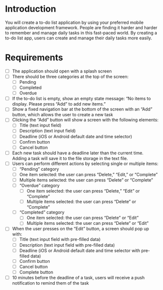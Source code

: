# Introduction

You will create a to-do list application by using your preferred mobile application development framework. People are finding it harder and harder to remember and manage daily tasks in this fast-paced world. By creating a to-do list app, users can create and manage their daily tasks more easily.

# Requirements

- [ ] The application should open with a splash screen
- [ ] There should be three categories at the top of the screen:
  - [ ] Pending
  - [ ] Completed
  - [ ] Overdue
- [ ] If the to-do list is empty, show an empty state message: “No items to display. Please press “Add” to add new items.”
- [ ] Show a fixed navigation bar at the bottom of the screen with an “Add” button, which allows the user to create a new task
- [ ] Clicking the “Add” button will show a screen with the following elements:
  - [ ] Title (text input field)
  - [ ] Description (text input field)
  - [ ] Deadline (iOS or Android default date and time selector)
  - [ ] Confirm button
  - [ ] Cancel button
- [ ] Each new task should have a deadline later than the current time. Adding a task will save it to the file storage in the text file.
- [ ] Users can perform different actions by selecting single or multiple items:
  - [ ] “Pending” category
  - [ ] One item selected: the user can press “Delete,” “Edit,” or “Complete”
  - [ ] Multiple items selected: the user can press “Delete” or “Complete”
  - [ ] “Overdue” category
    - [ ] One item selected: the user can press “Delete,” “Edit” or “Complete”
    - [ ] Multiple items selected: the user can press “Delete” or “Complete”
  - [ ] “Completed” category
    - [ ] One item selected: the user can press “Delete” or “Edit”
    - [ ] Multiple items selected: the user can press “Delete” or “Edit”
- [ ] When the user presses on the “Edit” button, a screen should pop up with:
  - [ ] Title (text input field with pre-filled data)
  - [ ] Description (text input field with pre-filled data)
  - [ ] Deadline (iOS or Android default date and time selector with pre-filled data)
  - [ ] Confirm button
  - [ ] Cancel button
  - [ ] Complete button
- [ ] 10 minutes before the deadline of a task, users will receive a push notification to remind them of the task
